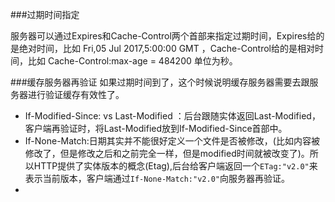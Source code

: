 ###过期时间指定

服务器可以通过Expires和Cache-Control两个首部来指定过期时间，Expires给的是绝对时间，比如 Fri,05 Jul 2017,5:00:00 GMT ，Cache-Control给的是相对时间，比如
Cache-Control:max-age = 484200 单位为秒。

###缓存服务器再验证
如果过期时间到了，这个时候说明缓存服务器需要去跟服务器进行验证缓存有效性了。

* If-Modified-Since:<date>  vs Last-Modified ：后台跟随实体返回Last-Modified，客户端再验证时，将Last-Modified放到If-Modified-Since首部中。
* If-None-Match:日期其实并不能很好定义一个文件是否被修改，(比如内容被修改了，但是修改之后和之前完全一样，但是modified时间就被改变了)。所以HTTP提供了实体版本的概念(Etag),后台给客户端返回一个`ETag:"v2.0"`来表示当前版本，客户端通过`If-None-Match:"v2.0"`向服务器再验证。
*